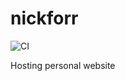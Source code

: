 
# nickforr

<!-- badges: start -->
![CI](https://github.com/nickforr/nickforr/workflows/CI/badge.svg?branch=master)
<!-- badges: end -->

Hosting personal website

